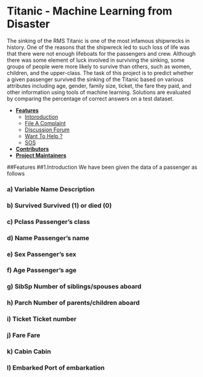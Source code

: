 # Titanic - Machine Learning from Disaster

The sinking of the RMS Titanic is one of the most infamous shipwrecks in history. One of the reasons that the shipwreck led to such loss of life was that there were not enough lifeboats for the passengers and crew. Although there was some element of luck involved in
surviving the sinking, some groups of people were more likely to survive than others, such as women, children,
and the upper-class. The task of this project is to predict whether a given passenger survived the sinking of the Titanic based on various attributes including age, gender, family size, ticket, the fare they paid, and other information using tools of machine learning. Solutions are evaluated by comparing the percentage of correct answers on a test dataset.

+ **[Features](#features)**
  + [Intoroduction](#1Introduction)
  + [File A Complaint](#2file-a-complaint)
  + [Discussion Forum](#3discussion-forum)
  + [Want To Help ?](#4want-to-help?)
  + [SOS](#5sos)
+ **[Contributors](#contributors)**
+ **[Project Maintainers](#project-maintainers)**

##Features
##1.Introduction
We have been given the data of a passenger as follows
  ### a) Variable Name	Description
  ### b) Survived	Survived (1) or died (0)
  ### c) Pclass	Passenger’s class
  ### d) Name	Passenger’s name
  ### e) Sex	Passenger’s sex
  ### f) Age	Passenger’s age
  ### g) SibSp	Number of siblings/spouses aboard
  ### h) Parch	Number of parents/children aboard
  ### i) Ticket	Ticket number
  ### j) Fare	Fare
  ### k) Cabin	Cabin
  ### l) Embarked	Port of embarkation
